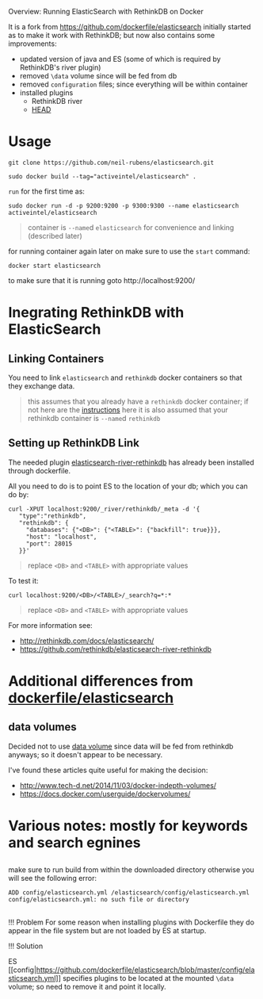 Overview: Running ElasticSearch with RethinkDB on Docker


It is a fork from https://github.com/dockerfile/elasticsearch
initially started as to make it work with RethinkDB; but now also contains some improvements:
* updated version of java and ES (some of which is required by RethinkDB's river plugin)
* removed `\data` volume since will be fed from db
* removed `configuration` files; since everything will be within container
* installed plugins
   * RethinkDB river
   * [HEAD](https://github.com/mobz/elasticsearch-head)

# Usage

`git clone https://github.com/neil-rubens/elasticsearch.git`

`sudo docker build --tag="activeintel/elasticsearch" .`

`run` for the first time as:

`sudo docker run -d -p 9200:9200 -p 9300:9300 --name elasticsearch activeintel/elasticsearch`

> container is `--name`d `elasticsearch` for convenience and linking (described later) 

for running container again later on make sure to use the `start` command:

`docker start elasticsearch`

to make sure that it is running goto http://localhost:9200/


# Inegrating RethinkDB with ElasticSearch

## Linking Containers

You need to link `elasticsearch` and `rethinkdb` docker containers so that they exchange data.  
> this assumes that you already have a `rethinkdb` docker container; if not here are the [instructions](https://github.com/dockerfile/rethinkdb)
> here it is also assumed that your rethinkdb container is `--name`d `rethinkdb`



## Setting up RethinkDB Link

The needed plugin [elasticsearch-river-rethinkdb](https://github.com/rethinkdb/elasticsearch-river-rethinkdb) has already been installed through dockerfile.

All you need to do is to point ES to the location of your db; which you can do by:

```
curl -XPUT localhost:9200/_river/rethinkdb/_meta -d '{
   "type":"rethinkdb",
   "rethinkdb": {
     "databases": {"<DB>": {"<TABLE>": {"backfill": true}}},
     "host": "localhost",
     "port": 28015
   }}'
```

> replace `<DB>` and `<TABLE>` with appropriate values

To test it:

`curl localhost:9200/<DB>/<TABLE>/_search?q=*:*`
> replace `<DB>` and `<TABLE>` with appropriate values


For more information see:
* http://rethinkdb.com/docs/elasticsearch/
* https://github.com/rethinkdb/elasticsearch-river-rethinkdb




# Additional differences from [dockerfile/elasticsearch](https://github.com/dockerfile/elasticsearch)

## data volumes

Decided not to use [data volume](https://docs.docker.com/userguide/dockervolumes/) since data will be fed from rethinkdb anyways; so it doesn't appear to be necessary.

I've found these articles quite useful for making the decision:
* http://www.tech-d.net/2014/11/03/docker-indepth-volumes/
* https://docs.docker.com/userguide/dockervolumes/




# Various notes: mostly for keywords and search egnines

##

make sure to run build from within the downloaded directory otherwise you will see the following error:

```
ADD config/elasticsearch.yml /elasticsearch/config/elasticsearch.yml
config/elasticsearch.yml: no such file or directory
```

##

!!! Problem
For some reason when installing plugins with Dockerfile they do appear in the file system but are not loaded by ES at startup.

!!! Solution

ES [[config|https://github.com/dockerfile/elasticsearch/blob/master/config/elasticsearch.yml]] specifies plugins to be located at the mounted `\data` volume; so need to remove it and point it locally. 

##


